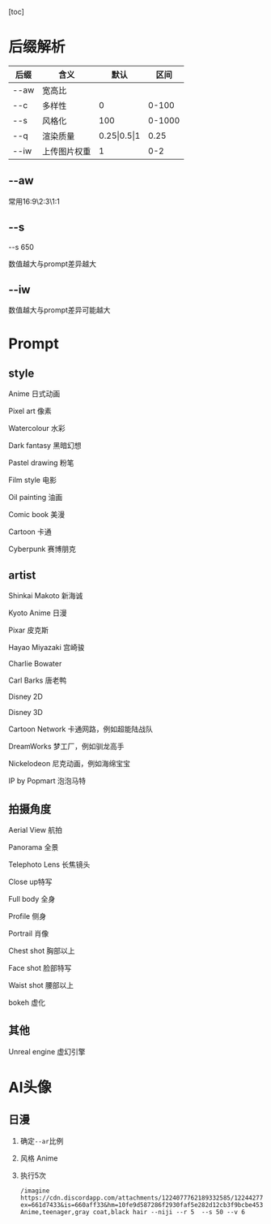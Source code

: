 [toc]

# 后缀解析

| 后缀 | 含义         | 默认         | 区间   |
| ---- | ------------ | ------------ | ------ |
| --aw | 宽高比       |              |        |
| --c  | 多样性       | 0            | 0-100  |
| --s  | 风格化       | 100          | 0-1000 |
| --q  | 渲染质量     | 0.25\|0.5\|1 | 0.25   |
| --iw | 上传图片权重 | 1            | 0-2    |

## --aw

常用16:9\2:3\1:1

## --s

--s 650

数值越大与prompt差异越大

## --iw

数值越大与prompt差异可能越大

# Prompt

## style

Anime 日式动画



Pixel art 像素

Watercolour 水彩

Dark fantasy 黑暗幻想

Pastel drawing 粉笔

Film style 电影

Oil painting 油画



Comic book 美漫

Cartoon 卡通

Cyberpunk 赛博朋克

## artist

Shinkai Makoto 新海诚

Kyoto Anime 日漫

Pixar 皮克斯

Hayao Miyazaki 宫崎骏

Charlie Bowater

Carl Barks 唐老鸭

Disney 2D

Disney 3D

Cartoon Network 卡通网路，例如超能陆战队

DreamWorks	梦工厂，例如驯龙高手

Nickelodeon	尼克动画，例如海绵宝宝

IP by Popmart 泡泡马特

## 拍摄角度

Aerial View 航拍

Panorama 全景

Telephoto Lens 长焦镜头

Close up特写

Full body 全身

Profile	侧身

Portrail	肖像

Chest shot 胸部以上

Face shot 脸部特写

Waist shot 腰部以上

bokeh	虚化

## 其他

Unreal engine 虚幻引擎

# AI头像

## 日漫

1. 确定`--ar`比例

2. 风格	Anime 

3. 执行5次

   ``` 
   /imagine https://cdn.discordapp.com/attachments/1224077762189332585/1224427745652768868/me.jpg?ex=661d7433&is=660aff33&hm=10fe9d587286f2930faf5e282d12cb3f9bcbe453bf2dee71231593649ec9e7ea& Anime,teenager,gray coat,black hair --niji --r 5  --s 50 --v 6
   ```

   